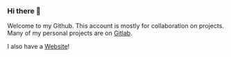### Hi there 👋
Welcome to my Github. This account is mostly for collaboration on projects. Many of my personal projects are on [Gitlab](https://gitlab.com/platypro).

I also have a [Website](https://www.platypro.net/)!
